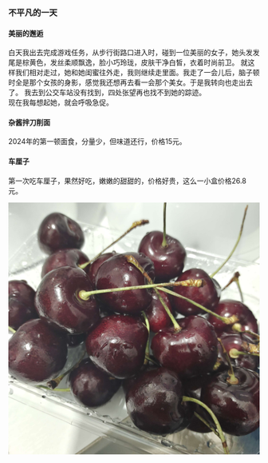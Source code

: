 ### 不平凡的一天

#### 美丽的邂逅

白天我出去完成游戏任务，从步行街路口进入时，碰到一位美丽的女子，她头发发尾是棕黄色，发丝柔顺飘逸，脸小巧玲珑，皮肤干净白皙，衣着时尚前卫。 
就这样我们相对走过，她和她闺蜜往外走，我则继续走里面。我走了一会儿后，脑子顿时全是那个女孩的身影，感觉我还想再去看一会那个美女。于是我转向也走出去了。 
我去到公交车站没有找到，四处张望再也找不到她的踪迹。  
现在我每想起她，就会呼吸急促。

#### 杂酱拌刀削面

2024年的第一顿面食，分量少，但味道还行，价格15元。

#### 车厘子

第一次吃车厘子，果然好吃，嫩嫩的甜甜的，价格好贵，这么一小盒价格26.8元。

![车厘子](../assets/img/IMG_20240208_191830.jpeg "车厘子")